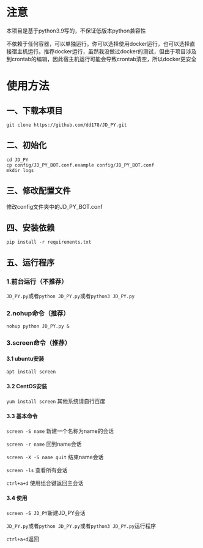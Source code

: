 # 注意

本项目是基于python3.9写的，不保证低版本python兼容性

不依赖于任何容器，可以单独运行。你可以选择使用docker运行，也可以选择直接宿主机运行。推荐docker运行，虽然我没做过docker的测试，但由于项目涉及到crontab的编辑，因此宿主机运行可能会导致crontab清空，所以docker更安全

# 使用方法
## 一、下载本项目
`git clone https://github.com/dd178/JD_PY.git`

## 二、初始化
```
cd JD_PY
cp config/JD_PY_BOT.conf.example config/JD_PY_BOT.conf
mkdir logs
```

## 三、修改配置文件

修改config文件夹中的JD_PY_BOT.conf

## 四、安装依赖

```pip install -r requirements.txt```

## 五、运行程序

### 1.前台运行（不推荐）
```JD_PY.py```或者```python JD_PY.py```或者```python3 JD_PY.py```

### 2.nohup命令（推荐）
```nohup python JD_PY.py &```

### 3.screen命令（推荐）
#### 3.1 ubuntu安装
```apt install screen```
#### 3.2 CentOS安装
```yum install screen```
其他系统请自行百度
#### 3.3 基本命令
```screen -S name``` 新建一个名称为name的会话

```screen -r name``` 回到name会话

```screen -X -S name quit``` 结束name会话

```screen -ls``` 查看所有会话

```ctrl+a+d``` 使用组合键返回主会话

#### 3.4 使用
```screen -S JD_PY```新建JD_PY会话

```JD_PY.py```或者```python JD_PY.py```或者```python3 JD_PY.py```运行程序

```ctrl+a+d```返回

